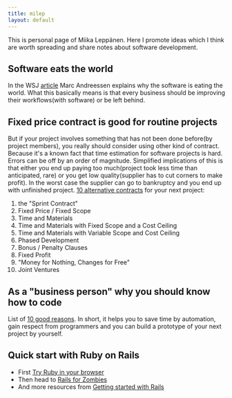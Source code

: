 ```yaml
---
title: milep
layout: default
---
```


This is personal page of Miika Leppänen. Here I promote ideas which I think are worth spreading and share notes about software development.


## Software eats the world

In the WSJ [article](http://online.wsj.com/article/SB10001424053111903480904576512250915629460.html) Marc Andreessen explains why the software is eating the world. What this basically means is that every business should be improving their workflows(with software) or be left behind.


## Fixed price contract is good for routine projects

But if your project involves something that has not been done before(by project members), you really should consider using other kind of contract. Because it's a known fact that time estimation for software projects is hard. Errors can be off by an order of magnitude. Simplified implications of this is that either you end up paying too much(project took less time than anticipated, rare) or you get low quality(supplier has to cut corners to make profit). In the worst case the supplier can go to bankruptcy and you end up with unfinished project.
[10 alternative contracts](http://www.agilesoftwaredevelopment.com/blog/peterstev/10-agile-contracts) for your next project:

1.  the "Sprint Contract"
2.  Fixed Price / Fixed Scope
3.  Time and Materials
4.  Time and Materials with Fixed Scope and a Cost Ceiling
5.  Time and Materials with Variable Scope and Cost Ceiling
6.  Phased Development
7.  Bonus / Penalty Clauses
8.  Fixed Profit
9.  "Money for Nothing, Changes for Free"
10. Joint Ventures


## As a "business person" why you should know how to code

List of [10 good reasons](http://www.giftrocket.com/why-marketing-bd-should-learn-to-code). In short, it helps you to save time by automation, gain respect from programmers and you can build a prototype of your next project by yourself.


## Quick start with Ruby on Rails

* First [Try Ruby in your browser](http://tryruby.org)
* Then head to [Rails for Zombies](http://www.codeschool.com/courses/rails-for-zombies)
* And more resources from [Getting started with Rails](notes/getting-started-with-rails.html)


